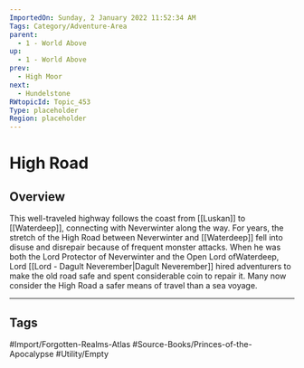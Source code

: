 ```yaml
---
ImportedOn: Sunday, 2 January 2022 11:52:34 AM
Tags: Category/Adventure-Area
parent:
  - 1 - World Above
up:
  - 1 - World Above
prev:
  - High Moor
next:
  - Hundelstone
RWtopicId: Topic_453
Type: placeholder
Region: placeholder
---
```

# High Road
## Overview
This well-traveled highway follows the coast from [[Luskan]] to [[Waterdeep]], connecting with Neverwinter along the way. For years, the stretch of the High Road between Neverwinter and [[Waterdeep]] fell into disuse and disrepair because of frequent monster attacks. When he was both the Lord Protector of Neverwinter and the Open Lord ofWaterdeep, Lord [[Lord - Dagult Neverember|Dagult Neverember]] hired adventurers to make the old road safe and spent considerable coin to repair it. Many now consider the High Road a safer means of travel than a sea voyage.


---
## Tags
#Import/Forgotten-Realms-Atlas #Source-Books/Princes-of-the-Apocalypse #Utility/Empty

